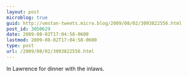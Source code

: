 ```yaml
---
layout: post
microblog: true
guid: http://vmstan-tweets.micro.blog/2009/08/02/3093822556.html
post_id: 3050629
date: 2009-08-02T17:04:58-0600
lastmod: 2009-08-02T17:04:58-0600
type: post
url: /2009/08/02/3093822556.html
---
```

In Lawrence for dinner with the inlaws.
